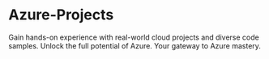 # Azure-Projects
Gain hands-on experience with real-world cloud projects and diverse code samples. Unlock the full potential of Azure. Your gateway to Azure mastery.

